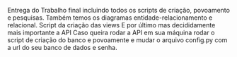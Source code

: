Entrega do Trabalho final incluindo todos os scripts de criação, povoamento e pesquisas.
Também temos os diagramas entidade-relacionamento e relacional.
Script da criação das views
E por último mas decididamente mais importante a API
Caso queira rodar a API em sua máquina rodar o script de criação do banco e povoamente e mudar o arquivo config.py com a url do seu banco de dados e senha.
